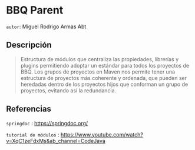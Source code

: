 # BBQ Parent
`autor`: Miguel Rodrigo Armas Abt

## Descripción
> Estructura de módulos que centraliza las propiedades, librerías y plugins permitiendo adoptar un estándar para todos los proyectos de BBQ. Los grupos de proyectos en Maven nos permite tener una estructura de proyectos más coherente y ordenada, que pueden ser heredadas dentro de los proyectos hijos que conforman un grupo de proyectos, evitando asi la redundancia.

## Referencias
`springdoc` : <https://springdoc.org/>

`tutorial de módulos` : <https://www.youtube.com/watch?v=XqC1zeFdxMs&ab_channel=CodeJava>



